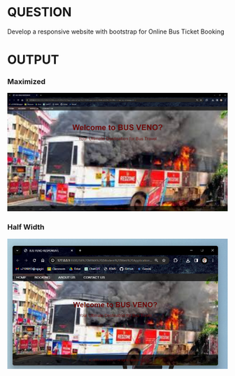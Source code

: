 # QUESTION
Develop a responsive website with bootstrap for Online Bus Ticket Booking

# OUTPUT
### Maximized
![mazimized](https://github.com/noelmathen/College-Lab-Works/blob/main/S6%20MWA%20(Modern%20Web%20Applications)/Expt3%20-%20Responsive%20Website%20with%20Bootstrap/Outputs/mazimized.png)

### Half Width
![mazimized](https://github.com/noelmathen/College-Lab-Works/blob/main/S6%20MWA%20(Modern%20Web%20Applications)/Expt3%20-%20Responsive%20Website%20with%20Bootstrap/Outputs/halfwidth.png)

